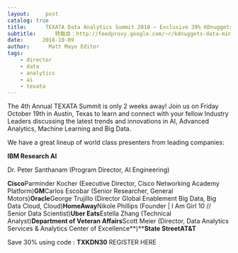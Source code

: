 ```yaml
---
layout:     post
catalog: true
title:      TEXATA Data Analytics Summit 2018 – Exclusive 30% KDnuggets Discount.
subtitle:      转载自：http://feedproxy.google.com/~r/kdnuggets-data-mining-analytics/~3/BMASuMKRGEM/texata-data-analytics-summit-2018-2.html
date:      2018-10-09
author:      Matt Mayo Editor
tags:
    - director
    - data
    - analytics
    - ai
    - texata
---
```


The 4th Annual TEXATA Summit is only 2 weeks away! Join us on Friday October 19th in Austin, Texas to learn and connect with your fellow Industry Leaders discussing the latest trends and innovations in AI, Advanced Analytics, Machine Learning and Big Data.

We have a great lineup of world class presenters from leading companies:

**IBM Research AI** 

Dr. Peter Santhanam (Program Director, AI Engineering)

**Cisco**Parminder Kocher (Executive Director, Cisco Networking Academy Platform)**GM**Carlos Escobar (Senior Researcher, General Motors)**Oracle**George Trujillo (Director Global Enablement Big Data, Big Data Cloud, Cloud)**HomeAway**Nikole Phillips (Founder | I Am Girl 10 // Senior Data Scientist)**Uber Eats**Estella Zhang (Technical Analyst)**Department of Veteran Affairs**Scott Meier (Director, Data Analytics Services & Analytics Center of Excellence**)****State StreetAT&T**

Save 30% using code : **TXKDN30** REGISTER HERE

 






